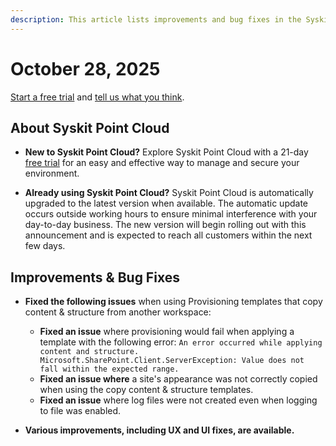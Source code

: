 ```yaml
---
description: This article lists improvements and bug fixes in the Syskit Point Cloud version 2025.5.115.1
---
```


# October 28, 2025

[Start a free trial](https://www.syskit.com/products/point/free-trial/) and [tell us what you think](https://www.syskit.com/company/contact-us/).

## About Syskit Point Cloud

* **New to Syskit Point Cloud?** Explore Syskit Point Cloud with a 21-day [free trial](https://www.syskit.com/products/point/free-trial/) for an easy and effective way to manage and secure your environment.

* **Already using Syskit Point Cloud?** Syskit Point Cloud is automatically upgraded to the latest version when available. The automatic update occurs outside working hours to ensure minimal interference with your day-to-day business. The new version will begin rolling out with this announcement and is expected to reach all customers within the next few days.

## Improvements & Bug Fixes 

* **Fixed the following issues** when using Provisioning templates that copy content & structure from another workspace:
  * **Fixed an issue** where provisioning would fail when applying a template with the following error: `An error occurred while applying content and structure. Microsoft.SharePoint.Client.ServerException: Value does not fall within the expected range.` 
  * **Fixed an issue where** a site's appearance was not correctly copied when using the copy content & structure templates. 
  * **Fixed an issue** where log files were not created even when logging to file was enabled. 

* **Various improvements, including UX and UI fixes, are available.**